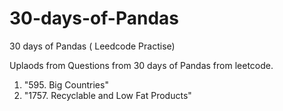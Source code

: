 # 30-days-of-Pandas
30 days of Pandas ( Leedcode Practise)

Uplaods from Questions from 30 days of Pandas from leetcode.

1. "595.  Big Countries"
2. "1757. Recyclable and Low Fat Products"
